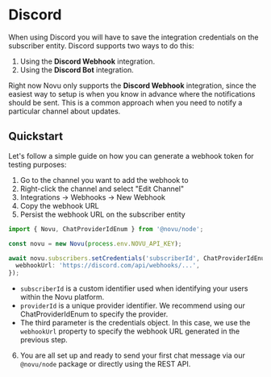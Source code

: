 # Discord

When using Discord you will have to save the integration credentials on the subscriber entity. Discord supports two ways to do this:

1. Using the **Discord Webhook** integration.
2. Using the **Discord Bot** integration.

Right now Novu only supports the **Discord Webhook** integration, since the easiest way to setup is when you know in advance where the notifications should be sent. This is a common approach when you need to notify a particular channel about updates.

## Quickstart

Let's follow a simple guide on how you can generate a webhook token for testing purposes:

1. Go to the channel you want to add the webhook to
2. Right-click the channel and select "Edit Channel"
3. Integrations -> Webhooks -> New Webhook
4. Copy the webhook URL
5. Persist the webhook URL on the subscriber entity

```typescript
import { Novu, ChatProviderIdEnum } from '@novu/node';

const novu = new Novu(process.env.NOVU_API_KEY);

await novu.subscribers.setCredentials('subscriberId', ChatProviderIdEnum.Discord, {
  webhookUrl: 'https://discord.com/api/webhooks/...',
});
```

- `subscriberId` is a custom identifier used when identifying your users within the Novu platform.
- `providerId` is a unique provider identifier. We recommend using our ChatProviderIdEnum to specify the provider.
- The third parameter is the credentials object. In this case, we use the `webhookUrl` property to specify the webhook URL generated in the previous step.

<!-- markdownlint-disable MD029 -->

6. You are all set up and ready to send your first chat message via our `@novu/node` package or directly using the REST API.
<!-- markdownlint-enable MD029 -->
